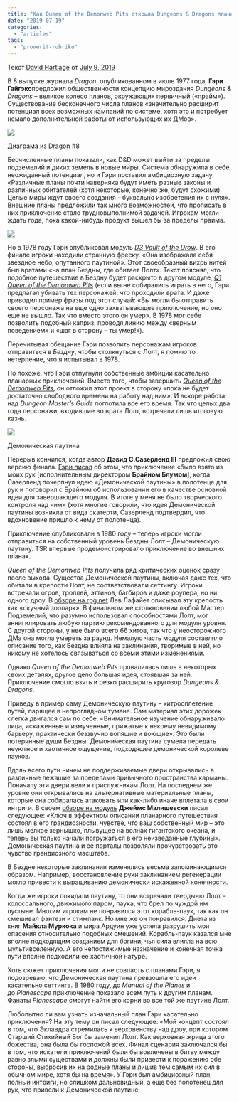 ```yaml
---
title: "Как Queen of the Demonweb Pits открыла Dungeons & Dragons планам бытия"
date: "2019-07-19"
categories: 
  - "articles"
tags: 
  - "proverit-rubriku"
---
```


Текст [David Hartlage](https://vk.com/away.php?to=https%3A%2F%2Fdmdavid.com%2Ftag%2Fauthor%2Fadmin%2F&cc_key=) от [July 9, 2019](https://vk.com/away.php?to=https%3A%2F%2Fdmdavid.com%2Ftag%2Fqueen-of-the-demonweb-pits-opened-dungeons-dragons-to-the-planes%2F&cc_key=)

В 8 выпуске журнала _Dragon_, опубликованном в июле 1977 года, **Гэри Гайгэкс**предложил общественности концепцию мироздания _Dungeons & Dragons_ – великое колесо планов, окружающих первичный («прайм»). Существование бесконечного числа планов «значительно расширит потенциал всех возможных кампаний по системе, хотя это и потребует немало дополнительной работы от использующих их ДМов».

![](https://pp.userapi.com/c858224/v858224041/1791a/a9cGZnwCcaA.jpg)

Диаграма из Dragon #8

Бесчисленные планы показали, как D&D может выйти за пределы подземелий и диких земель в новые миры. Система обнаружила в себе неожиданный потенциал, но и Гэри поставил амбициозную задачу. «Различные планы почти наверняка будут иметь разные законы и различных обитателей (хотя некоторые, конечно же, будут схожими). Целые миры ждут своего создания – буквально изобретения их с нуля». Внешние планы предложили так много возможностей, что прописать в них приключение стало трудновыполнимой задачей. Игрокам могли ждать года, пока какой-нибудь продукт вышел бы за пределы прайма.

![](https://pp.userapi.com/c858224/v858224041/17921/H5Vc8ob58Qs.jpg)

Но в 1978 году Гэри опубликовал модуль _[D3 Vault of the Drow](https://vk.com/away.php?to=https%3A%2F%2Fwww.drivethrurpg.com%2Fproduct%2F17043%2FD3-Vault-of-the-Drow-1e%3Faffiliate_id%3D8278&cc_key=)_. В его финале игроки находили странную фреску. «Она изображала себя звездное небо, опутанного паутиной». Этот своеобразный вихрь нитей был вратами «на план Бездны, где обитает Лолт». Текст пояснял, что подобное путешествие в Бездну будет раскрыто в другом модуле, _[Q1 Queen of the Demonweb Pits](https://vk.com/away.php?to=https%3A%2F%2Fwww.drivethrurpg.com%2Fproduct%2F17054%2FQ1-Queen-of-the-Demonweb-Pits-1e%3Faffiliate_id%3D8278&cc_key=)_ (если вы не собирались играть в него, Гэри предлагал убивать тех персонажей, что проходили врата. И даже приводил пример фразы под этот случай: «Вы могли бы отправить своего персонажа на еще одно захватывающее приключение, но оно еще не вышло. Так что вместо этого он умер». В 1978 мог себе позволить подобный каприз, проводя линию между «верным поведением» и «шаг в сторону – ты умер!»).

Перечитывая обещание Гэри позволить персонажам игроков отправиться в _Бездну_, чтобы столкнуться с Лолт, я помню то нетерпение, что я испытывал в 1978.

Но похоже, что Гэри отпугнули собственные амбиции касательно планарных приключений. Вместо того, чтобы завершить _[Queen of the Demonweb Pits](https://vk.com/away.php?to=https%3A%2F%2Fwww.drivethrurpg.com%2Fproduct%2F17043%2FD3-Vault-of-the-Drow-1e%3Faffiliate_id%3D8278&cc_key=)_, он отложил этот проект в сторону «пока не будет достаточно свободного времени на работу над ним». И вскоре работа над _Dungeon Master’s Guide_ поглотила все его время. Так что целых два года персонажи, входившие во врата Лолт, встречали лишь итоговую казнь.

![](https://pp.userapi.com/c858224/v858224041/17928/eRfDZBR8Kms.jpg)

Демоническая паутина

Перерыв кончился, когда автор **Дэвид С.Сазерленд III** предложил свою версию финала. [Гэри писал](https://vk.com/away.php?to=http%3A%2F%2Fwww.enworld.org%2Fforum%2Fshowthread.php%3F38912-Q-amp-A-with-Gary-Gygax-continuation-thread-Part-II%2Fpage15&cc_key=) об этом, что приключение «было взято из моих рук \[исполнительным директором **Брайном Блумом**\], когда Сазерленд почерпнул идею «Демонической паутины» в полотенце для рук и поговорил с Брайном об использовании его в качестве основной идеи для завершающего модуля. В итоге у меня не было творческого контроля над ним» (хотя многие говорили, что идея Демонической паутины возникла от вида скатерти, Сазерленд подтвердил, что вдохновение пришло к нему от полотенца).

Приключение опубликовали в 1980 году – теперь игроки могли отправиться на собственный уровень Бездны Лолт – Демоническую паутину. TSR впервые продемонстрировало приключение во внешних планах.

_Queen of the Demonweb Pits_ получила ряд критических оценок сразу после выхода. Существа Демонической паутины, включая даже тех, что обитали в крепости Лолт, не соответствовали сеттингу. Игроки встречали огров, троллей, эттинов, багбиров и даже роупера, но ни одного дроу. В [обзоре на rpg.net](https://vk.com/away.php?to=http%3A%2F%2Fwww.rpg.net%2Freviews%2Farchive%2F13%2F13662.phtml&cc_key=) Лев Лафайет описывал эту крепость как «скучный зоопарк». В финальном же столкновении любой Мастер Подземелий, что разумно использовал способностями Лолт, мог аннигилировать любую партию рекомендованного для модуля уровня. С другой стороны, у нее было всего 66 хитов, так что у неосторожного ДМа она могла умереть за раунд. Немалую часть модуля составляло описание того, как Бездна влияла на заклинания, творимые в ней, но никому не хотелось связываться со всеми этими изменениями.

Однако _Queen of the Demonweb Pits_ провалилась лишь в некоторых своих деталях, другое дело большая идея, стоявшая за ней. Приключение смогло взять и резко расширить кругозор _Dungeons & Dragons_.

Приведу в пример саму Демоническую паутину – хитросплетение путей, парящее в непроглядном тумане. Сам материал этих дорожек слегка двигался сам по себе. «Внимательное изучение обнаруживало лица, искаженные и измученные, прижатые к некоему невидимому барьеру, практически беззвучно вопящие и воющие». Это были потерянные души Бездны. Демоническая паутина сумела передать неуютное и хаотичное ощущение, подходящее демонической королеве пауков.

Вдоль всего пути ничем не поддерживаемые двери открывались в различные лежащие за пределами привычного пространства карманы. Поначалу эти двери вели к прислужникам Лолт. На последнем же уровне они открывались на альтернативные материальные планы, которые она собиралась атаковать или как-либо иначе вплетала в свои интриги. В своем [обзоре на модуль](https://vk.com/away.php?to=http%3A%2F%2Fgrognardia.blogspot.com%2F2009%2F02%2Fretrospective-queen-of-demonweb-pits.html&cc_key=) **Джеймс Малишевски** писал следующее: «Ключ в эффектном описании планарного путешествия состоял в его грандиозности, чувстве, что ваш собственный мир – это лишь мелкое зернышко, плывущее на волнах гигантского океана, и теперь вы только начали погружаться в его неизведанные глубины». Демоническая паутина и ее порталы позволяли прочувствовать это чувство грандиозного масштаба.

В Бездне некоторые заклинания изменялись весьма запоминающимся образом. Например, восстановление руки заклинанием регенерации могло привести к выращиванию демонически искаженной конечности.

Когда же игроки покидали паутину, то они встречали твердыню Лолт – колоссального, движимого паром, паука, что брел по чуждой им пустыне. Многим игрокам не понравился этот корабль-паук, так как он смешивал фэнтези и стимпанк. Но мне же он понравился. Диета из книг **Майкла Муркока** и мира Ардуин уже успела разрушить мои опасения относительно подобных смешений. Корабль-паук казался мне вполне подходящим созданием для богини, чья сила влияла на всю мультивселенную. А его непостижимые назначение и конечная точка пути вполне подходили ее хаотичной натуре.

Хоть сюжет приключения мог и не совпасть с планами Гэри, я подозреваю, что Демоническая паутина превзошла его идеи касательно сеттинга. В 1980 году, до _Manual of the Planes_ и до _Planescape_ приключение показало всем путь к другим планам. Фанаты _Planescape_ смогут найти его корни во все той же паутине Лолт.

Любопытно ли вам узнать изначальный план Гэри касательно приключения? На эту тему он писал следующее: «Мой концепт состоял в том, что Эклавдра стремилась к верховенству над дроу, при котором Старший Стихийный Бог бы заменил Лолт. Как верховная жрица этого божества, она была бы госпожой всех. Финал сценария заключался бы в том, что искатели приключений были бы вовлечены в битву между равно злыми существами и должны были привести к поражению обе стороны, выбросив их на родные планы и лишив тем самым их сил в обычном мире, хотя бы на время». У Гэри был амбициозный план, полный интриги, но слишком дальновидный, а еще без полотенец для рук, что привели к Демонической паутине.
